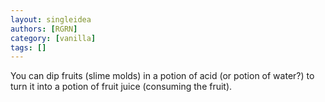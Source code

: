 ```yaml
---
layout: singleidea
authors: [RGRN]
category: [vanilla]
tags: []
---
```

You can dip fruits (slime molds) in a potion of acid (or potion of water?) to turn it into a potion of fruit juice (consuming the fruit).
